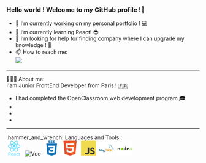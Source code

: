 ### Hello world ! Welcome to my GitHub profile !👋

<!--
**todorjr/todorjr** is a ✨ _special_ ✨ repository because its `README.md` (this file) appears on your GitHub profile. -->


- 🔭 I’m currently working on my personal portfolio ! 💻
- 🌱 I’m currently learning React! 😎
- 🤔 I’m looking for help for finding company where I can upgrade my knowledge ! 🏢
- 📫 How to reach me: <div><a href="https://www.linkedin.com/in/lazar-v-todorovic-3a3312188/">
<img src="https://img.shields.io/badge/LinkedIn-blue?logo=linkedin&logoColor=white"/></a>
</div>
<hr/>

 👨🏻‍💻 About me: <br>
 I'am Junior FrontEnd Developer from Paris ! 🇫🇷
 <ul>
 <li>I had completed the OpenClassroom web development program 🎓</li>
 <li></li>
 <li></li>
 <li></li>
 </ul>
 <hr>
 :hammer_and_wrench: Languages and Tools :

<div>
  <img src="https://github.com/devicons/devicon/blob/master/icons/react/react-original-wordmark.svg" title="React" alt="React" width="40" height="40"/>&nbsp;
   <img src="https://github.com/devicons/devicon/blob/master/icons/vue/vue-original-wordmark.svg" title="Vue" alt="Vue" width="40" height="40"/>&nbsp;
 <img src="https://github.com/devicons/devicon/blob/master/icons/css3/css3-plain-wordmark.svg"  title="CSS3" alt="CSS" width="40" height="40"/>&nbsp;
  <img src="https://github.com/devicons/devicon/blob/master/icons/html5/html5-original.svg" title="HTML5" alt="HTML" width="40" height="40"/>&nbsp;
  <img src="https://github.com/devicons/devicon/blob/master/icons/javascript/javascript-original.svg" title="JavaScript" alt="JavaScript" width="40" height="40"/>&nbsp;
  <img src="https://github.com/devicons/devicon/blob/master/icons/mysql/mysql-original-wordmark.svg" title="MySQL"  alt="MySQL" width="40" height="40"/>&nbsp;
  <img src="https://github.com/devicons/devicon/blob/master/icons/nodejs/nodejs-original-wordmark.svg" title="NodeJS" alt="NodeJS" width="40" height="40"/>&nbsp;
</div>
